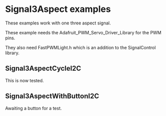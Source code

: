 # Signal3Aspect examples

These examples work with one three aspect signal.

These example needs the Adafruit_PWM_Servo_Driver_Library for the PWM pins.

They also need FastPWMLight.h which is an addition to the SignalControl library.

## Signal3AspectCycleI2C

This is now tested.

## Signal3AspectWithButtonI2C

Awaiting a button for a test.

 
